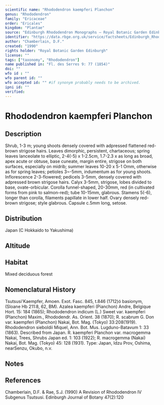 ```yaml
---
scientific name: "Rhododendron kaempferi Planchon"
genus: "Rhododendron"
family: "Ericaceae"
order: "Ericales"
kingdom: "Plantae"
source: "Edinburgh Rhododendron Monographs – Royal Botanic Garden Edinburgh"
identifier: "https://data.rbge.org.uk/service/factsheets/Edinburgh_Rhododendron_Monographs.xhtml"
author: "Chamberlain, D.F."
created: "1990"
rights holder: "Royal Botanic Garden Edinburgh"
license: ""
tags: ["taxonomy", "Rhododendron"]
name published in: "Fl. des Serres 9: 77 (1854)"
doi: ""
wfo id : ""
wfo parent id: ""
wfo accepted id: "" #if synonym probably needs to be archived.                      
ipni id: ""
verified:
---
```


                       

# Rhododendron kaempferi Planchon

## Description
Shrub, 1-3 m; young shoots densely covered with adpressed flattened red-brown strigose hairs. Leaves dimorphic, persistent, chartaceous; spring leaves lanceolate to elliptic, 2-4(-5) x 1-2.5cm, 1.7-2.3 x as long as broad, apex acute or obtuse, base cuneate, margin entire, strigose on both surfaces, especially on midrib; summer leaves 10-20 x 5-1 Omm, otherwise as for spring leaves; petioles 3~-5mm, indumentum as for young shoots. Inflorescence 2-3-flowered; pedicels 3-5mm, densely covered with adpressed brown strigose hairs. Calyx 3-5mm, strigose, lobes divided to base, ovate-orbicular. Corolla funnel-shaped, 20-30mm, red (in cultivated forms from pink to salmon-red); tube 10-15mm, glabrous. Stamens 5(-6), longer than corolla, filaments papillate in lower half. Ovary densely red-brown strigose; style glabrous. Capsule c.5mm long, setose.

## Distribution
Japan (C Hokkaido to Yakushima)

## Altitude


## Habitat
Mixed deciduous forest

## Nomenclatural History
Tsutsusi'Kaempfer, Amoen. Exot. Fasc. 845, t.846 (1712)ó basionym, (Sloane Hb 211:8, 62, BM). Azalea kaempferi (Pianchon) Andre, Belgique Hort. 15: 184 (1865); Rhododendron indicum (L.) Sweet var. kaempferi (Planchon) Maxim., Rhododendr. As. Orient. 38 (1870); R. scabrum G. Don var. kaempferi (Planchon) Nakai, Bot. Mag. (Tokyo) 33:208(1919). Rhododendron sieboldii Miquel, Ann. Bot. Mus. Lugduno-Batavum 1: 33 (1863). Described from Japan. R. kaempferi Planchon var. macrogemma Nakai, Trees, Shrubs Japan ed. 1: 103 (1922); R. macrogemma (Nakai) Nakai, Bot. Mag. (Tokyo) 45: 128 (1931). Type: Japan, Idzu Prov, Oshima, nearSenzu, Okubo, n.v.
                       
## Notes


## References

Chamberlain, D.F. & Rae, S.J. (1990) A Revision of Rhododendron IV Subgenus Tsutsusi. Edinburgh Journal of Botany 47(2):120
